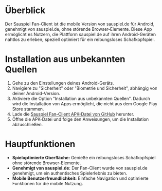 <h1>Überblick</h1> 
<p>Der Sauspiel Fan-Client ist die mobile Version von sauspiel.de für Android, genehmigt von sauspiel.de, ohne störende Browser-Elemente. Diese App ermöglicht es Nutzern, die Plattform sauspiel.de auf ihren Android-Geräten nahtlos zu erleben, speziell optimiert für ein reibungsloses Schafkopfspiel.</p> 
<h1>Installation aus unbekannten Quellen</h1> 
<ol> 
  <li>Gehe zu den Einstellungen deines Android-Geräts.</li> 
  <li>Navigiere zu "Sicherheit" oder "Biometrie und Sicherheit", abhängig von deiner Android-Version.</li> 
  <li>Aktiviere die Option "Installation aus unbekannten Quellen". Dadurch wird die Installation von Apps ermöglicht, die nicht aus dem Google Play Store stammen.</li> 
  <li>Lade die <a href="https://github.com/Atomhoernchen87/Sauspiel-Fan-Client/releases/tag/game">Sauspiel Fan-Client APK-Datei von GitHub</a>  herunter.</li> 
  <li>Öffne die APK-Datei und folge den Anweisungen, um die Installation abzuschließen.</li> 
</ol> 
<h1>Hauptfunktionen</h1> 
<ul> 
  <li><strong>Spieloptimierte Oberfläche:</strong> Genieße ein reibungsloses Schafkopfspiel ohne störende Browser-Elemente.</li> 
  <li><strong>Genehmigt von sauspiel.de:</strong> Der Fan-Client wurde von sauspiel.de genehmigt, um ein authentisches Spielerlebnis zu bieten.</li> 
  <li><strong>Mobile Benutzerfreundlichkeit:</strong> Einfache Navigation und optimierte Funktionen für die mobile Nutzung.</li> 
</ul> 

